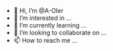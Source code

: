 - 👋 Hi, I’m @A-OIer
- 👀 I’m interested in ...
- 🌱 I’m currently learning ...
- 💞️ I’m looking to collaborate on ...
- 📫 How to reach me ...

<!---
A-OIer/A-OIer is a ✨ special ✨ repository because its `README.md` (this file) appears on your GitHub profile.
You can click the Preview link to take a look at your changes.
--->
